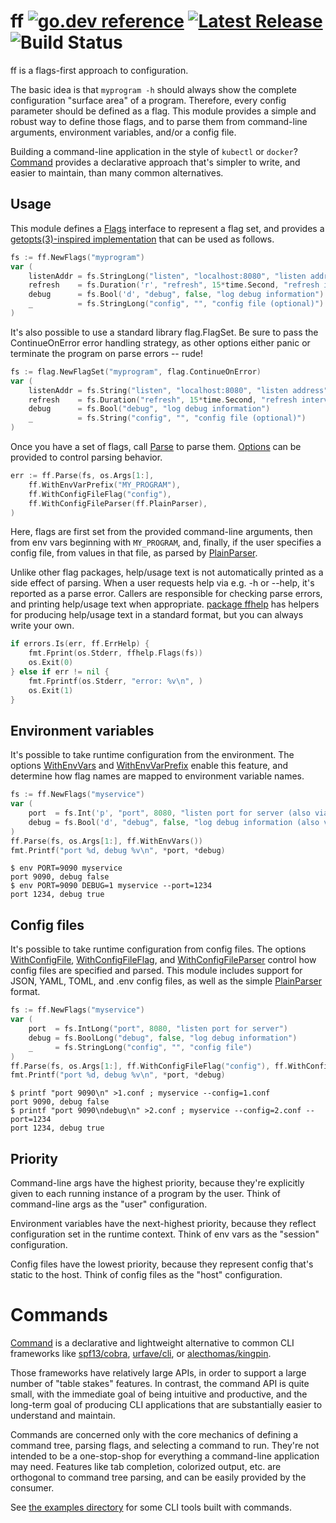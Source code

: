 # ff [![go.dev reference](https://img.shields.io/badge/go.dev-reference-007d9c?logo=go&logoColor=white&style=flat-square)](https://pkg.go.dev/github.com/peterbourgon/ff/v4) [![Latest Release](https://img.shields.io/github/v/release/peterbourgon/ff?style=flat-square)](https://github.com/peterbourgon/ff/releases/latest) ![Build Status](https://github.com/peterbourgon/ff/actions/workflows/test.yaml/badge.svg?branch=main)

ff is a flags-first approach to configuration.

The basic idea is that `myprogram -h` should always show the complete
configuration "surface area" of a program. Therefore, every config parameter
should be defined as a flag. This module provides a simple and robust way to
define those flags, and to parse them from command-line arguments, environment
variables, and/or a config file.

Building a command-line application in the style of `kubectl` or `docker`?
[Command](#command) provides a declarative approach that's simpler to write, and
easier to maintain, than many common alternatives.

## Usage

This module defines a [Flags][flags] interface to represent a flag set, and
provides a [getopts(3)-inspired implementation][coreflags] that can be used as
follows.

[flags]: https://pkg.go.dev/github.com/peterbourgon/ff/v4#Flags
[coreflags]: https://pkg.go.dev/github.com/peterbourgon/ff/v4#CoreFlags

```go
fs := ff.NewFlags("myprogram")
var (
	listenAddr = fs.StringLong("listen", "localhost:8080", "listen address")
	refresh    = fs.Duration('r', "refresh", 15*time.Second, "refresh interval")
	debug      = fs.Bool('d', "debug", false, "log debug information")
	_          = fs.StringLong("config", "", "config file (optional)")
)
```

It's also possible to use a standard library flag.FlagSet. Be sure to pass the
ContinueOnError error handling strategy, as other options either panic or
terminate the program on parse errors -- rude!

```go
fs := flag.NewFlagSet("myprogram", flag.ContinueOnError)
var (
	listenAddr = fs.String("listen", "localhost:8080", "listen address")
	refresh    = fs.Duration("refresh", 15*time.Second, "refresh interval")
	debug      = fs.Bool("debug", "log debug information")
	_          = fs.String("config", "", "config file (optional)")
)
```

Once you have a set of flags, call [Parse][parse] to parse them.
[Options][options] can be provided to control parsing behavior.

[parse]: https://pkg.go.dev/github.com/peterbourgon/ff/v4#WithEnvVars
[options]: https://pkg.go.dev/github.com/peterbourgon/ff/v4#Option

```go
err := ff.Parse(fs, os.Args[1:],
	ff.WithEnvVarPrefix("MY_PROGRAM"),
	ff.WithConfigFileFlag("config"),
	ff.WithConfigFileParser(ff.PlainParser),
)
```

Here, flags are first set from the provided command-line arguments, then from
env vars beginning with `MY_PROGRAM`, and, finally, if the user specifies a
config file, from values in that file, as parsed by [PlainParser][plainparser].

[plainparser]: https://pkg.go.dev/github.com/peterbourgon/ff/v4#PlainParser

Unlike other flag packages, help/usage text is not automatically printed as a
side effect of parsing. When a user requests help via e.g. -h or --help, it's
reported as a parse error. Callers are responsible for checking parse errors,
and printing help/usage text when appropriate. [package ffhelp][ffhelp] has
helpers for producing help/usage text in a standard format, but you can always
write your own.

[ffhelp]: https://pkg.go.dev/github.com/peterbourgon/ff/v4/ffhelp

```go
if errors.Is(err, ff.ErrHelp) {
	fmt.Fprint(os.Stderr, ffhelp.Flags(fs))
	os.Exit(0)
} else if err != nil {
	fmt.Fprintf(os.Stderr, "error: %v\n", )
	os.Exit(1)
}
```

## Environment variables

It's possible to take runtime configuration from the environment. The options
[WithEnvVars][withenvvars] and [WithEnvVarPrefix][withenvvarprefix] enable this
feature, and determine how flag names are mapped to environment variable names.

[withenvvars]: https://pkg.go.dev/github.com/peterbourgon/ff/v4#WithEnvVars
[withenvvarprefix]: https://pkg.go.dev/github.com/peterbourgon/ff/v4#WithEnvVarPrefix

```go
fs := ff.NewFlags("myservice")
var (
	port  = fs.Int('p', "port", 8080, "listen port for server (also via PORT)")
	debug = fs.Bool('d', "debug", false, "log debug information (also via DEBUG)")
)
ff.Parse(fs, os.Args[1:], ff.WithEnvVars())
fmt.Printf("port %d, debug %v\n", *port, *debug)
```

```shell
$ env PORT=9090 myservice
port 9090, debug false
$ env PORT=9090 DEBUG=1 myservice --port=1234
port 1234, debug true
```

## Config files

It's possible to take runtime configuration from config files. The options
[WithConfigFile][withconfigfile], [WithConfigFileFlag][withconfigfileflag], and
[WithConfigFileParser][withconfigfileparser] control how config files are
specified and parsed. This module includes support for JSON, YAML, TOML, and
.env config files, as well as the simple [PlainParser][plainparser] format.

[withconfigfile]: https://pkg.go.dev/github.com/peterbourgon/ff/v4#WithConfigFile
[withconfigfileflag]: https://pkg.go.dev/github.com/peterbourgon/ff/v4#WithConfigFileFlag
[withconfigfileparser]: https://pkg.go.dev/github.com/peterbourgon/ff/v4#WithConfigFileParser
[plainparser]: https://pkg.go.dev/github.com/peterbourgon/ff/v4#PlainParser

```go
fs := ff.NewFlags("myservice")
var (
	port  = fs.IntLong("port", 8080, "listen port for server")
	debug = fs.BoolLong("debug", false, "log debug information")
	_     = fs.StringLong("config", "", "config file")
)
ff.Parse(fs, os.Args[1:], ff.WithConfigFileFlag("config"), ff.WithConfigFileParser(ff.PlainParser))
fmt.Printf("port %d, debug %v\n", *port, *debug)
```

```shell
$ printf "port 9090\n" >1.conf ; myservice --config=1.conf
port 9090, debug false
$ printf "port 9090\ndebug\n" >2.conf ; myservice --config=2.conf --port=1234
port 1234, debug true
```

## Priority

Command-line args have the highest priority, because they're explicitly given to
each running instance of a program by the user. Think of command-line args as the
"user" configuration.

Environment variables have the next-highest priority, because they reflect
configuration set in the runtime context. Think of env vars as the "session"
configuration.

Config files have the lowest priority, because they represent config that's
static to the host. Think of config files as the "host" configuration.

# Commands

[Command][command] is a declarative and lightweight alternative to common CLI
frameworks like [spf13/cobra][cobra], [urfave/cli][urfave], or
[alecthomas/kingpin][kingpin].

[command]: https://pkg.go.dev/github.com/peterbourgon/ff/v4#Command
[cobra]: https://github.com/spf13/cobra
[urfave]: https://github.com/urfave/cli
[kingpin]: https://github.com/alecthomas/kingpin

Those frameworks have relatively large APIs, in order to support a large number
of "table stakes" features. In contrast, the command API is quite small, with
the immediate goal of being intuitive and productive, and the long-term goal of
producing CLI applications that are substantially easier to understand and
maintain.

Commands are concerned only with the core mechanics of defining a command tree,
parsing flags, and selecting a command to run. They're not intended to be a
one-stop-shop for everything a command-line application may need. Features like
tab completion, colorized output, etc. are orthogonal to command tree parsing,
and can be easily provided by the consumer.

See [the examples directory](examples/) for some CLI tools built with commands.
